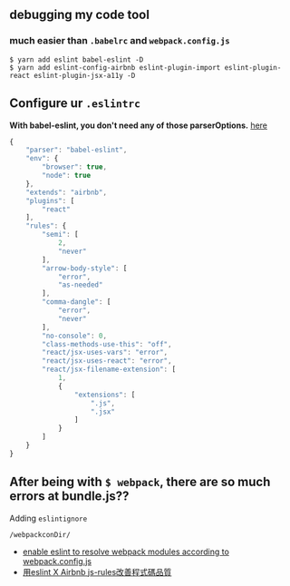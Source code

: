 
## debugging my code tool

### much easier than `.babelrc` and `webpack.config.js`

```shell
$ yarn add eslint babel-eslint -D
$ yarn add eslint-config-airbnb eslint-plugin-import eslint-plugin-react eslint-plugin-jsx-a11y -D
```

## Configure ur `.eslintrc`

**With babel-eslint, you don't need any of those parserOptions.**
[here](https://github.com/yannickcr/eslint-plugin-react/issues/1100)
```js
{
    "parser": "babel-eslint",
    "env": {
        "browser": true,
        "node": true
    },
    "extends": "airbnb",
    "plugins": [
        "react"
    ],
    "rules": {
        "semi": [
            2,
            "never"
        ],
        "arrow-body-style": [
            "error",
            "as-needed"
        ],
        "comma-dangle": [
            "error",
            "never"
        ],
        "no-console": 0,
        "class-methods-use-this": "off",
        "react/jsx-uses-vars": "error",
        "react/jsx-uses-react": "error",
        "react/jsx-filename-extension": [
            1,
            {
                "extensions": [
                    ".js",
                    ".jsx"
                ]
            }
        ]
    }
}
```

## After being with `$ webpack`, there are so much errors at bundle.js?? 
Adding `eslintignore`
```
/webpackconDir/
```
* [enable eslint to resolve webpack modules according to webpack.config.js ](https://gitlab.com/gitlab-org/gitlab-ce/commit/34b8cdf87ce8e36e5f442bf7068869833f35243b)
* [用eslint X Airbnb js-rules改善程式碼品質 ](http://seans.tw/2016/eslint-with-airbnb/)
